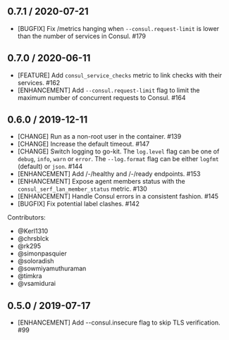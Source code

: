 ## 0.7.1 / 2020-07-21

* [BUGFIX] Fix /metrics hanging when `--consul.request-limit` is lower than the number of services in Consul. #179

## 0.7.0 / 2020-06-11

* [FEATURE] Add `consul_service_checks` metric to link checks with their services. #162
* [ENHANCEMENT] Add `--consul.request-limit` flag to limit the maximum number of concurrent requests to Consul. #164

## 0.6.0 / 2019-12-11

* [CHANGE] Run as a non-root user in the container. #139
* [CHANGE] Increase the default timeout. #147
* [CHANGE] Switch logging to go-kit. The `log.level` flag can be one of `debug`, `info`, `warn` or `error`. The `--log.format` flag can be either `logfmt` (default) or `json`. #144
* [ENHANCEMENT] Add /-/healthy and /-/ready endpoints. #153
* [ENHANCEMENT] Expose agent members status with the `consul_serf_lan_member_status` metric. #130
* [ENHANCEMENT] Handle Consul errors in a consistent fashion. #145
* [BUGFIX] Fix potential label clashes. #142

Contributors:

* @Kerl1310
* @chrsblck
* @rk295
* @simonpasquier
* @soloradish
* @sowmiyamuthuraman
* @timkra
* @vsamidurai

## 0.5.0 / 2019-07-17

* [ENHANCEMENT] Add --consul.insecure flag to skip TLS verification. #99
